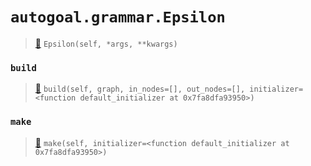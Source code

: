 # `autogoal.grammar.Epsilon`

> [📝](https://github.com/autogal/autogoal/blob/master/autogoal/grammar/_graph.py#L233)
> `Epsilon(self, *args, **kwargs)`

### `build`

> [📝](https://github.com/autogoal/autogoal/blob/master/autogoal/grammar/_graph.py#L234)
> `build(self, graph, in_nodes=[], out_nodes=[], initializer=<function default_initializer at 0x7fa8dfa93950>)`

### `make`

> [📝](https://github.com/autogoal/autogoal/blob/master/autogoal/grammar/_graph.py#L163)
> `make(self, initializer=<function default_initializer at 0x7fa8dfa93950>)`

